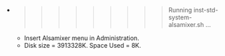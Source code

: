 * >>>>>>>>> Running inst-std-system-alsamixer.sh ...
  * Insert Alsamixer menu in Administration.
  * Disk size = 3913328K. Space Used = 8K.
